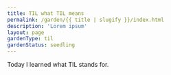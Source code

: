 ```yaml
---
title: TIL what TIL means
permalink: /garden/{{ title | slugify }}/index.html
description: 'Lorem ipsum'
layout: page
gardenType: til
gardenStatus: seedling
---
```


Today I learned what TIL stands for.